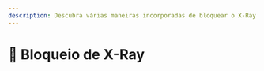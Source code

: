 ```yaml
---
description: Descubra várias maneiras incorporadas de bloquear o X-Ray.
---
```


# 🩻 Bloqueio de X-Ray
